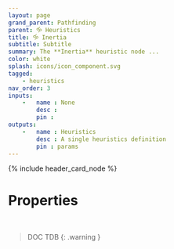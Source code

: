 ```yaml
---
layout: page
grand_parent: Pathfinding
parent: 🝰 Heuristics
title: 🝰 Inertia
subtitle: Subtitle
summary: The **Inertia** heuristic node ...
color: white
splash: icons/icon_component.svg
tagged: 
    - heuristics
nav_order: 3
inputs:
    -   name : None
        desc : 
        pin : 
outputs:
    -   name : Heuristics
        desc : A single heuristics definition
        pin : params
---
```


{% include header_card_node %}

# Properties
<br>

> DOC TDB
{: .warning }
